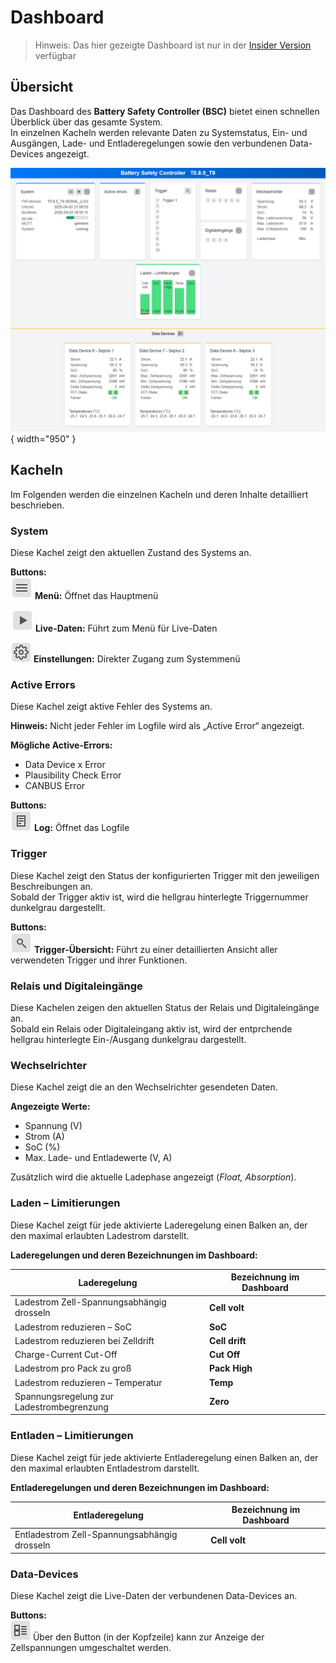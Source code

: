 # Dashboard
> Hinweis: Das hier gezeigte Dashboard ist nur in der [Insider Version](insider.md) verfügbar

## Übersicht

Das Dashboard des **Battery Safety Controller (BSC)** bietet einen schnellen Überblick über das gesamte System.  
In einzelnen Kacheln werden relevante Daten zu Systemstatus, Ein- und Ausgängen, Lade- und Entladeregelungen sowie den verbundenen Data-Devices angezeigt.  

![](img/dashboard/dashboard_1.png){ width="950" }  

## Kacheln
Im Folgenden werden die einzelnen Kacheln und deren Inhalte detailliert beschrieben.

### System
Diese Kachel zeigt den aktuellen Zustand des Systems an.  

**Buttons:**  
![](img/dashboard/button_menue.png) **Menü:** Öffnet das Hauptmenü

![](img/dashboard/button_livedata.png) **Live-Daten:** Führt zum Menü für Live-Daten  

![](img/dashboard/button_settings.png) **Einstellungen:** Direkter Zugang zum Systemmenü  


### Active Errors
Diese Kachel zeigt aktive Fehler des Systems an.  

**Hinweis:** Nicht jeder Fehler im Logfile wird als „Active Error“ angezeigt.  

**Mögliche Active-Errors:**  
- Data Device x Error  
- Plausibility Check Error  
- CANBUS Error  

**Buttons:**  
![](img/dashboard/button_errors.png) **Log:** Öffnet das Logfile


### Trigger
Diese Kachel zeigt den Status der konfigurierten Trigger mit den jeweiligen Beschreibungen an.  
Sobald der Trigger aktiv ist, wird die hellgrau hinterlegte Triggernummer dunkelgrau dargestellt.  

**Buttons:**  
![](img/dashboard/button_trigger.png) **Trigger-Übersicht:** Führt zu einer detaillierten Ansicht aller verwendeten Trigger und ihrer Funktionen.  


### Relais und Digitaleingänge
Diese Kachelen zeigen den aktuellen Status der Relais und Digitaleingänge an.  
Sobald ein Relais oder Digitaleingang aktiv ist, wird der entprchende hellgrau hinterlegte Ein-/Ausgang dunkelgrau dargestellt.  


### Wechselrichter
Diese Kachel zeigt die an den Wechselrichter gesendeten Daten.  

**Angezeigte Werte:**  
- Spannung (V)  
- Strom (A)  
- SoC (%)  
- Max. Lade- und Entladewerte (V, A)  

Zusätzlich wird die aktuelle Ladephase angezeigt (*Float, Absorption*).  


### Laden – Limitierungen
Diese Kachel zeigt für jede aktivierte Laderegelung einen Balken an, der den maximal erlaubten Ladestrom darstellt.  

**Laderegelungen und deren Bezeichnungen im Dashboard:**  

| Laderegelung                               | Bezeichnung im Dashboard |
|-------------------------------------------|--------------------------|
| Ladestrom Zell-Spannungsabhängig drosseln | **Cell volt** |
| Ladestrom reduzieren – SoC                | **SoC** |
| Ladestrom reduzieren bei Zelldrift        | **Cell drift** |
| Charge-Current Cut-Off                    | **Cut Off** |
| Ladestrom pro Pack zu groß                | **Pack High** |
| Ladestrom reduzieren – Temperatur         | **Temp** |
| Spannungsregelung zur Ladestrombegrenzung | **Zero** |


### Entladen – Limitierungen
Diese Kachel zeigt für jede aktivierte Entladeregelung einen Balken an, der den maximal erlaubten Entladestrom darstellt.  

**Entladeregelungen und deren Bezeichnungen im Dashboard:**  

| Entladeregelung                              | Bezeichnung im Dashboard |
|---------------------------------------------|--------------------------|
| Entladestrom Zell-Spannungsabhängig drosseln | **Cell volt** |


### Data-Devices
Diese Kachel zeigt die Live-Daten der verbundenen Data-Devices an.   

**Buttons:**  
![](img/dashboard/button_datadevice.png) Über den Button (in der Kopfzeile) kann zur Anzeige der Zellspannungen umgeschaltet werden.  